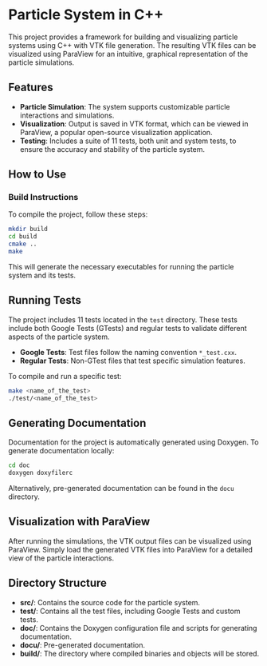 # Particle System in C++

This project provides a framework for building and visualizing particle systems using C++ with VTK file generation. The resulting VTK files can be visualized using ParaView for an intuitive, graphical representation of the particle simulations.

## Features

- **Particle Simulation**: The system supports customizable particle interactions and simulations.
- **Visualization**: Output is saved in VTK format, which can be viewed in ParaView, a popular open-source visualization application.
- **Testing**: Includes a suite of 11 tests, both unit and system tests, to ensure the accuracy and stability of the particle system.

## How to Use

### Build Instructions

To compile the project, follow these steps:

```sh
mkdir build
cd build
cmake ..
make
```

This will generate the necessary executables for running the particle system and its tests.

## Running Tests

The project includes 11 tests located in the `test` directory. These tests include both Google Tests (GTests) and regular tests to validate different aspects of the particle system.

- **Google Tests**: Test files follow the naming convention `*_test.cxx`.
- **Regular Tests**: Non-GTest files that test specific simulation features.

To compile and run a specific test:

```sh
make <name_of_the_test>
./test/<name_of_the_test>
```

## Generating Documentation

Documentation for the project is automatically generated using Doxygen. To generate documentation locally:

```sh
cd doc
doxygen doxyfilerc
```

Alternatively, pre-generated documentation can be found in the `docu` directory.

## Visualization with ParaView

After running the simulations, the VTK output files can be visualized using ParaView. Simply load the generated VTK files into ParaView for a detailed view of the particle interactions.

## Directory Structure

- **src/**: Contains the source code for the particle system.
- **test/**: Contains all the test files, including Google Tests and custom tests.
- **doc/**: Contains the Doxygen configuration file and scripts for generating documentation.
- **docu/**: Pre-generated documentation.
- **build/**: The directory where compiled binaries and objects will be stored.

